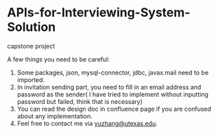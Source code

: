 # APIs-for-Interviewing-System-Solution
capstone project

A few things you need to be careful:
1. Some packages, json, mysql-connector, jdbc, javax.mail need to be imported.
2. In invitation sending part, you need to fill in an email address and password as the sender( I have tried to implement without inputting password but failed, think that is necessary)
3. You can read the design doc in confluence page if you are confused about any implementation.
4. Feel free to contact me via yuzhang@utexas.edu.
